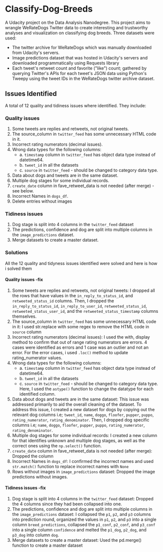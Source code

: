 # Classify-Dog-Breeds

A Udacity project on the Data Analysis Nanodegree. This project aims to wrangle WeRateDogs Twitter data to create interesting and trustworthy analyses and visualization on classifying dog breeds. Three datasets were used:

- The twitter archive for WeRateDogs which was manually downloaded from Udacity's servers.
- Image predictions dataset that was hosted in Udacity's servers and downloaded programmatically using Requests library
- Each tweet's retweet count and favorite ("like") count; gathered by querying Twitter's APIs for each tweet's JSON data using Python's Tweepy using the tweet IDs in the WeRateDogs twitter archive dataset.

## Issues Identified

A total of 12 quality and tidiness issues where identified. They include:

### Quality issues

1. Some tweets are replies and retweets, not original tweets.
2. The source_column in `twitter_feed` has some unnecessary HTML code in it.
3. Incorrect rating numerators (decimal issues).
4. Wrong data types for the following columns:
   - a. `timestamp` column in `twitter_feed` has object data type instead of datetime64.
   - b. `tweet_id` in all the datasets
   - c. `source` in `twitter_feed` - should be changed to category data type.
5. Data about dogs and tweets are in the same dataset.
6. Multiple dog stages for some individual records.
7. `create_date` column in fave_retweet_data is not needed (after merge) - see below.
8. Incorrect Names in `dogs_df`.
9. Delete entries without images

### Tidiness issues

1. Dog stage is split into 4 columns in the `twitter_feed` dataset
2. The predictions, confidence and dog are split into multiple columns in the `image_predictions` dataset.
3. Merge datasets to create a master dataset.

### Solutions

All the 12 quality and tidyness issues identified were solved and here is how i solved them

#### Quality issues -fix

1. Some tweets are replies and retweets, not original tweets: I dropped all the rows that have values in the `in_reply_to_status_id`, and `retweeted_status_id` columns. Then, I dropped the `in_reply_to_status_id`, `in_reply_to_user_id`, `retweeted_status_id`, `retweeted_status_user_id`, and the `retweeted_status_timestamp` columns themselves.
2. The source_column in `twitter_feed` has some unnecessary HTML code in it: I used str.replace with some regex to remove the HTML code in `source` column
3. Incorrect rating numerators (decimal issues): I used the with, display method to confirm that out of range rating numerators are errors. 4 cases were identified as errors and 1 case was an outlier and not an error. For the error cases, i used `.loc()` method to update rating_numerator values.
4. Wrong data types for the following columns:
   - a. `timestamp` column in `twitter_feed` has object data type instead of datetime64.
   - b. `tweet_id` in all the datasets
   - c. `source` in `twitter_feed` - should be changed to category data type.
   Here, I used the `astype()` function to change the datatype for each identified column.
5. Data about dogs and tweets are in the same dataset: This issue was addressed primarily to aid the overall cleaning of the dataset. To address this issue, I created a new dataset for dogs by copying out the relevant dog columns i.e; `tweet_id`, `name`, `doggo`, `floofer`, `pupper`, `puppo`, `rating_numerator`, `rating_denominator`. Then, I dropped dog specific columns i.e; `name`, `doggo`, `floofer`, `pupper`, `puppo`, `rating_numerator`, `rating_denominator`.
6. Multiple dog stages for some individual records: I created a new column for that identifies unknown and multiple dog stages, as well as the correct ones using the `np.select()` function.
7. `create_date` column in fave_retweet_data is not needed (after merge): Dropped the column
8. Incorrect Names in `dogs_df`: I confirmed the incorrect names and used `str.match()` function to replace incorrect names with `None`
9. Rows without images in `image_predictions` dataset: Dropped the image predictions without images.

#### Tidiness issues -fix

1. Dog stage is split into 4 columns in the `twitter_feed` dataset: Dropped the 4 columns since they had been collapsed into one.
2. The predictions, confidence and dog are split into multiple columns in the `image_predictions` dataset: I collapsed the `p1`, `p2`, and `p3` columns into prediction round, organized the values in `p1`, `p2`, and `p3` into a single column `breed_predictions`, collapsed the `p1_conf`, `p2_conf`, and `p3_conf` into a single column `confidence` and melted the `p1_dog`, `p2_dog`, and `p3_dog` into column `dog`.
3. Merge datasets to create a master dataset: Used the pd.merge() function to create a master dataset
